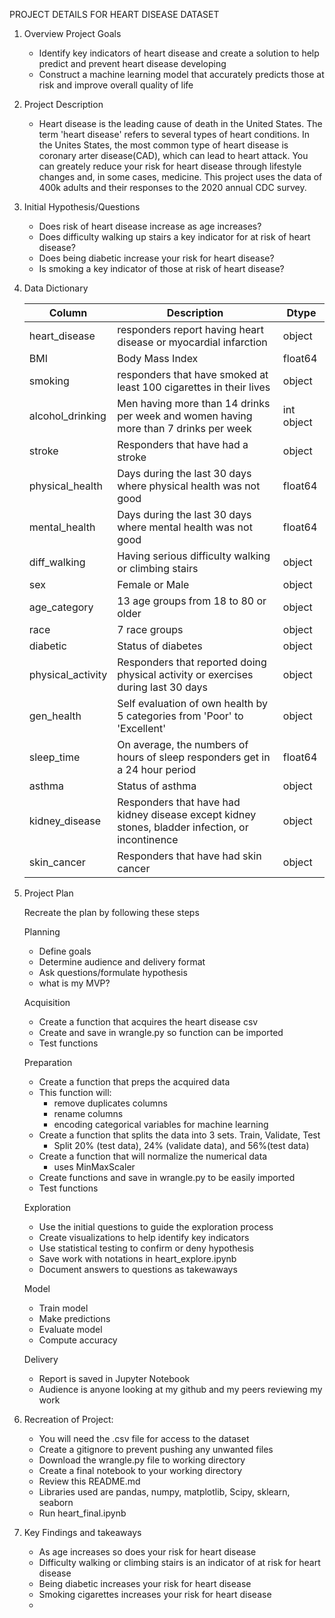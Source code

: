PROJECT DETAILS FOR HEART DISEASE DATASET

1. Overview
    Project Goals
    - Identify key indicators of heart disease and create a solution to help predict and prevent heart disease developing
    - Construct a machine learning model that accurately predicts those at risk and improve overall quality of life

2. Project Description
    - Heart disease is the leading cause of death in the United States. The term 'heart disease' refers to several types of heart conditions. In the Unites States, the most common type of heart disease is coronary arter disease(CAD), which can lead to heart attack. You can greately reduce your risk for heart disease through lifestyle changes and, in some cases, medicine. This project uses the data of 400k adults and their responses to the 2020 annual CDC survey. 

3. Initial Hypothesis/Questions

    - Does risk of heart disease increase as age increases?
    - Does difficulty walking up stairs a key indicator for at risk of heart disease? 
    - Does being diabetic increase your risk for heart disease? 
    - Is smoking a key indicator of those at risk of heart disease?
    
4. Data Dictionary

    |Column | Description | Dtype|
    |--------- | --------- | ----------- |
    heart_disease | responders report having heart disease or myocardial infarction | object |
    BMI | Body Mass Index | float64 |
    smoking | responders that have smoked at least 100 cigarettes in their lives | object |
    alcohol_drinking | Men having more than 14 drinks per week and women having more than 7 drinks per week | int object |
    stroke | Responders that have had a stroke | object |
    physical_health | Days during the last 30 days where physical health was not good | float64 |
    mental_health | Days during the last 30 days where mental health was not good | float64 |
    diff_walking | Having serious difficulty walking or climbing stairs | object |
    sex | Female or Male | object |
    age_category | 13 age groups from 18 to 80 or older| object |
    race | 7 race groups | object |
    diabetic | Status of diabetes | object |
    physical_activity | Responders that reported doing physical activity or exercises during last 30 days | object |
    gen_health | Self evaluation of own health by 5 categories from 'Poor' to 'Excellent' | object |
    sleep_time | On average, the numbers of hours of sleep responders get in a 24 hour period | float64 |
    asthma | Status of asthma | object |
    kidney_disease | Responders that have had kidney disease except kidney stones, bladder infection, or incontinence | object |
    skin_cancer | Responders that have had skin cancer | object |
    

6. Project Plan

    Recreate the plan by following these steps

    Planning
    - Define goals
    - Determine audience and delivery format
    - Ask questions/formulate hypothesis
    - what is my MVP?

    Acquisition
    - Create a function that acquires the heart disease csv
    - Create and save in wrangle.py so function can be imported
    - Test functions

    Preparation
    - Create a function that preps the acquired data
    - This function will:
        - remove duplicates columns 
        - rename columns
        - encoding categorical variables for machine learning
    - Create a function that splits the data into 3 sets. Train, Validate, Test
        - Split 20% (test data), 24% (validate data), and 56%(test data)
    - Create a function that will normalize the numerical data
        - uses MinMaxScaler
    - Create functions and save in wrangle.py to be easily imported
    - Test functions
    
    Exploration
    - Use the initial questions to guide the exploration process
    - Create visualizations to help identify key indicators
    - Use statistical testing to confirm or deny hypothesis
    - Save work with notations in heart_explore.ipynb
    - Document answers to questions as takewaways

    Model
    - Train model
    - Make predictions
    - Evaluate model
    - Compute accuracy

    Delivery
    - Report is saved in Jupyter Notebook
    - Audience is anyone looking at my github and my peers reviewing my work

7. Recreation of Project:
    - You will need the .csv file for access to the dataset
    - Create a gitignore to prevent pushing any unwanted files
    - Download the wrangle.py file to working directory
    - Create a final notebook to your working directory
    - Review this README.md
    - Libraries used are pandas, numpy, matplotlib, Scipy, sklearn, seaborn
    - Run heart_final.ipynb

8. Key Findings and takeaways
    - As age increases so does your risk for heart disease
    - Difficulty walking or climbing stairs is an indicator of at risk for heart disease
    - Being diabetic increases your risk for heart disease
    - Smoking cigarettes increases your risk for heart disease
    - 